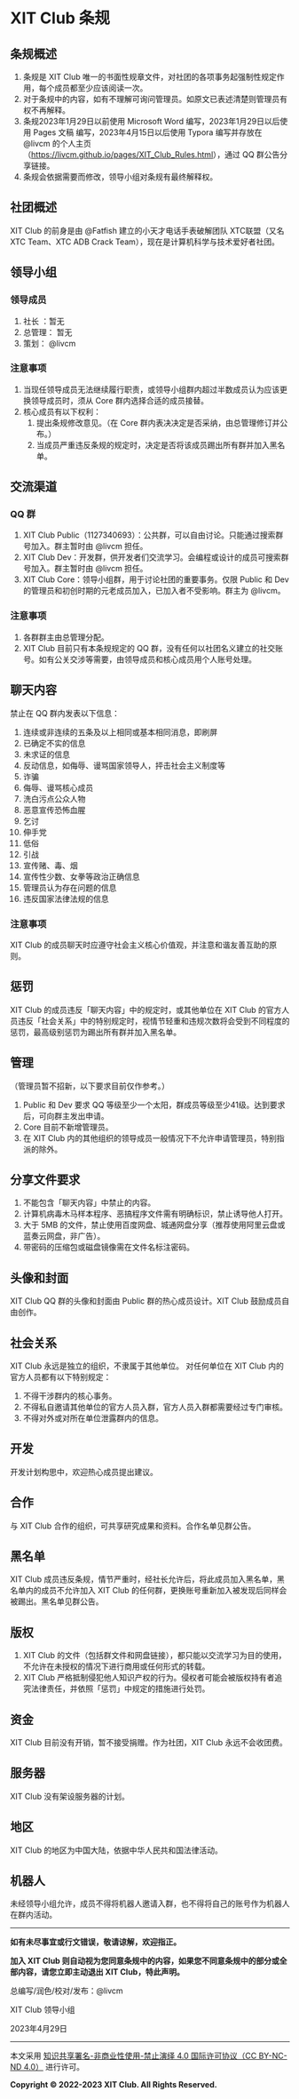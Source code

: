 # XIT Club 条规

## 条规概述

1. 条规是 XIT Club 唯一的书面性规章文件，对社团的各项事务起强制性规定作用，每个成员都至少应该阅读一次。
2. 对于条规中的内容，如有不理解可询问管理员。如原文已表述清楚则管理员有权不再解释。
3. 条规2023年1月29日以前使用 Microsoft Word 编写，2023年1月29日以后使用 Pages 文稿 编写，2023年4月15日以后使用 Typora 编写并存放在 @livcm 的个人主页（<https://livcm.github.io/pages/XIT_Club_Rules.html>），通过 QQ 群公告分享链接。
4. 条规会依据需要而修改，领导小组对条规有最终解释权。

## 社团概述

XIT Club 的前身是由 @Fatfish 建立的小天才电话手表破解团队 XTC联盟（又名XTC Team、XTC ADB Crack Team），现在是计算机科学与技术爱好者社团。

## 领导小组

### 领导成员

1. 社长 ：暂无
2. 总管理： 暂无
3. 策划： @livcm

### 注意事项

1. 当现任领导成员无法继续履行职责，或领导小组群内超过半数成员认为应该更换领导成员时，须从 Core 群内选择合适的成员接替。
2. 核心成员有以下权利：
   1. 提出条规修改意见。（在 Core 群内表决决定是否采纳，由总管理修订并公布。）
   2. 当成员严重违反条规的规定时，决定是否将该成员踢出所有群并加入黑名单。

## 交流渠道

### QQ 群

1. XIT Club Public（1127340693）：公共群，可以自由讨论。只能通过搜索群号加入。群主暂时由 @livcm 担任。
2. XIT Club Dev：开发群，供开发者们交流学习。会编程或设计的成员可搜索群号加入。群主暂时由 @livcm 担任。
3. XIT Club Core：领导小组群，用于讨论社团的重要事务。仅限 Public 和 Dev 的管理员和初创时期的元老成员加入，已加入者不受影响。群主为 @livcm。

### 注意事项

1. 各群群主由总管理分配。
2. XIT Club 目前只有本条规规定的 QQ 群，没有任何以社团名义建立的社交账号。如有公关交涉等需要，由领导成员和核心成员用个人账号处理。

## 聊天内容

禁止在 QQ 群内发表以下信息：

1. 连续或非连续的五条及以上相同或基本相同消息，即刷屏
2. 已确定不实的信息
3. 未求证的信息
4. 反动信息，如侮辱、谩骂国家领导人，抨击社会主义制度等
5. 诈骗
6. 侮辱、谩骂核心成员
7. 洗白污点公众人物
8. 恶意宣传恐怖血腥
9. 乞讨
10. 伸手党
11. 低俗
12. 引战
13. 宣传赌、毒、烟
14. 宣传性少数、女拳等政治正确信息
15. 管理员认为存在问题的信息
16. 违反国家法律法规的信息

### 注意事项

XIT Club 的成员聊天时应遵守社会主义核心价值观，并注意和谐友善互助的原则。

## 惩罚

XIT Club 的成员违反「聊天内容」中的规定时，或其他单位在 XIT Club 的官方人员违反「社会关系」中的特别规定时，视情节轻重和违规次数将会受到不同程度的惩罚，最高级别惩罚为踢出所有群并加入黑名单。

## 管理

（管理员暂不招新，以下要求目前仅作参考。）

1. Public 和 Dev 要求 QQ 等级至少一个太阳，群成员等级至少41级。达到要求后，可向群主发出申请。
2. Core 目前不新增管理员。
3. 在 XIT Club 内的其他组织的领导成员一般情况下不允许申请管理员，特别指派的除外。

## 分享文件要求

1. 不能包含「聊天内容」中禁止的内容。
2. 计算机病毒木马样本程序、恶搞程序文件需有明确标识，禁止诱导他人打开。
3. 大于 5MB 的文件，禁止使用百度网盘、城通网盘分享（推荐使用阿里云盘或蓝奏云网盘，非广告）。
4. 带密码的压缩包或磁盘镜像需在文件名标注密码。

## 头像和封面

XIT Club QQ 群的头像和封面由 Public 群的热心成员设计。XIT Club 鼓励成员自由创作。

## 社会关系

XIT Club 永远是独立的组织，不隶属于其他单位。
对任何单位在 XIT Club 内的官方人员都有以下特别规定：

1. 不得干涉群内的核心事务。
2. 不得私自邀请其他单位的官方人员入群，官方人员入群都需要经过专门审核。
3. 不得对外或对所在单位泄露群内的信息。

## 开发

开发计划构思中，欢迎热心成员提出建议。

## 合作

与 XIT Club 合作的组织，可共享研究成果和资料。合作名单见群公告。

## 黑名单

XIT Club 成员违反条规，情节严重时，经社长允许后，将此成员加入黑名单，黑名单内的成员不允许加入 XIT Club 的任何群，更换账号重新加入被发现后同样会被踢出。黑名单见群公告。

## 版权

1. XIT Club 的文件（包括群文件和网盘链接），都只能以交流学习为目的使用，不允许在未授权的情况下进行商用或任何形式的转载。
2. XIT Club 严格抵制侵犯他人知识产权的行为。侵权者可能会被版权持有者追究法律责任，并依照「惩罚」中规定的措施进行处罚。

## 资金

XIT Club 目前没有开销，暂不接受捐赠。作为社团，XIT Club 永远不会收团费。

## 服务器

 XIT Club 没有架设服务器的计划。

## 地区

XIT Club 的地区为中国大陆，依据中华人民共和国法律活动。

## 机器人

未经领导小组允许，成员不得将机器人邀请入群，也不得将自己的账号作为机器人在群内活动。

---

**如有未尽事宜或行文错误，敬请谅解，欢迎指正。**

**加入 XIT Club 则自动视为您同意条规中的内容，如果您不同意条规中的部分或全部内容，请您立即主动退出 XIT Club，特此声明。**

总编写/润色/校对/发布：@livcm

XIT Club 领导小组

2023年4月29日

---

本文采用 [知识共享署名-非商业性使用-禁止演绎 4.0 国际许可协议（CC BY-NC-ND 4.0）](https://creativecommons.org/licenses/by-nc-nd/4.0/deed.zh) 进行许可。

**Copyright ©️ 2022-2023 XIT Club. All Rights Reserved.**
